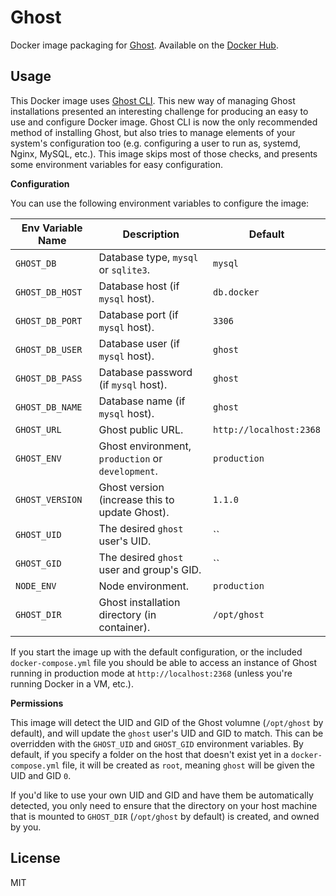# Ghost

Docker image packaging for [Ghost][1]. Available on the [Docker Hub][2].

## Usage

This Docker image uses [Ghost CLI][3]. This new way of managing Ghost installations presented an interesting challenge for producing an easy to use and configure Docker image. Ghost CLI is now the only recommended method of installing Ghost, but also tries to manage elements of your system's configuration too (e.g. configuring a user to run as, systemd, Nginx, MySQL, etc.). This image skips most of those checks, and presents some environment variables for easy configuration.

**Configuration**

You can use the following environment variables to configure the image:

| Env Variable Name | Description                                       | Default                 |
|-------------------|---------------------------------------------------|-------------------------|
| `GHOST_DB`        | Database type, `mysql` or `sqlite3`.              | `mysql`                 |
| `GHOST_DB_HOST`   | Database host (if `mysql` host).                  | `db.docker`             |
| `GHOST_DB_PORT`   | Database port (if `mysql` host).                  | `3306`                  |
| `GHOST_DB_USER`   | Database user (if `mysql` host).                  | `ghost`                 |
| `GHOST_DB_PASS`   | Database password (if `mysql` host).              | `ghost`                 |
| `GHOST_DB_NAME`   | Database name (if `mysql` host).                  | `ghost`                 |
| `GHOST_URL`       | Ghost public URL.                                 | `http://localhost:2368` |
| `GHOST_ENV`       | Ghost environment, `production` or `development`. | `production`            |
| `GHOST_VERSION`   | Ghost version (increase this to update Ghost).    | `1.1.0`                 |
| `GHOST_UID`       | The desired `ghost` user's UID.                   | ``                      |
| `GHOST_GID`       | The desired `ghost` user and group's GID.         | ``                      |
| `NODE_ENV`        | Node environment.                                 | `production`            |
| `GHOST_DIR`       | Ghost installation directory (in container).      | `/opt/ghost`            |

If you start the image up with the default configuration, or the included `docker-compose.yml` file you should be able to access an instance of Ghost running in production mode at `http://localhost:2368` (unless you're running Docker in a VM, etc.).

**Permissions**

This image will detect the UID and GID of the Ghost volumne (`/opt/ghost` by default), and will update the `ghost` user's UID and GID to match. This can be overridden with the `GHOST_UID` and `GHOST_GID` environment variables. By default, if you specify a folder on the host that doesn't exist yet in a `docker-compose.yml` file, it will be created as `root`, meaning `ghost` will be given the UID and GID `0`.

If you'd like to use your own UID and GID and have them be automatically detected, you only need to ensure that the directory on your host machine that is mounted to `GHOST_DIR` (`/opt/ghost` by default) is created, and owned by you.

## License

MIT

[1]: https://ghost.org
[2]: https://hub.docker.com/r/seeruk/ghost/
[3]: https://github.com/TryGhost/Ghost-CLI

